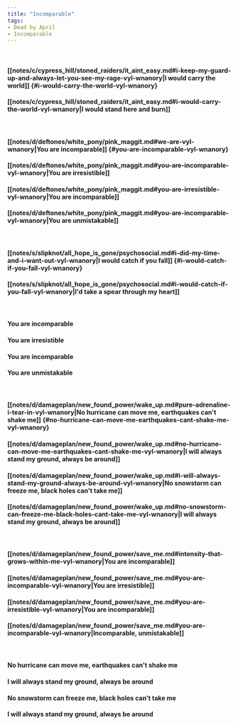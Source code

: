 ```yaml
---
title: "Incomparable"
tags:
- Dead by April
- Incomparable
---
```

&nbsp;
#### [[notes/c/cypress_hill/stoned_raiders/it_aint_easy.md#i-keep-my-guard-up-and-always-let-you-see-my-rage-vyl-wnanory|I would carry the world]] {#i-would-carry-the-world-vyl-wnanory}
#### [[notes/c/cypress_hill/stoned_raiders/it_aint_easy.md#i-would-carry-the-world-vyl-wnanory|I would stand here and burn]]
&nbsp;
#### [[notes/d/deftones/white_pony/pink_maggit.md#we-are-vyl-wnanory|You are incomparable]] {#you-are-incomparable-vyl-wnanory}
#### [[notes/d/deftones/white_pony/pink_maggit.md#you-are-incomparable-vyl-wnanory|You are irresistible]]
#### [[notes/d/deftones/white_pony/pink_maggit.md#you-are-irresistible-vyl-wnanory|You are incomparable]]
#### [[notes/d/deftones/white_pony/pink_maggit.md#you-are-incomparable-vyl-wnanory|You are unmistakable]]
&nbsp;
#### [[notes/s/slipknot/all_hope_is_gone/psychosocial.md#i-did-my-time-and-i-want-out-vyl-wnanory|I would catch if you fall]] {#i-would-catch-if-you-fall-vyl-wnanory}
#### [[notes/s/slipknot/all_hope_is_gone/psychosocial.md#i-would-catch-if-you-fall-vyl-wnanory|I'd take a spear through my heart]]
&nbsp;
#### You are incomparable
#### You are irresistible
#### You are incomparable
#### You are unmistakable
&nbsp;
#### [[notes/d/damageplan/new_found_power/wake_up.md#pure-adrenaline-i-tear-in-vyl-wnanory|No hurricane can move me, earthquakes can't shake me]] {#no-hurricane-can-move-me-earthquakes-cant-shake-me-vyl-wnanory}
#### [[notes/d/damageplan/new_found_power/wake_up.md#no-hurricane-can-move-me-earthquakes-cant-shake-me-vyl-wnanory|I will always stand my ground, always be around]]
#### [[notes/d/damageplan/new_found_power/wake_up.md#i-will-always-stand-my-ground-always-be-around-vyl-wnanory|No snowstorm can freeze me, black holes can't take me]]
#### [[notes/d/damageplan/new_found_power/wake_up.md#no-snowstorm-can-freeze-me-black-holes-cant-take-me-vyl-wnanory|I will always stand my ground, always be around]]
&nbsp;
#### [[notes/d/damageplan/new_found_power/save_me.md#intensity-that-grows-within-me-vyl-wnanory|You are incomparable]]
#### [[notes/d/damageplan/new_found_power/save_me.md#you-are-incomparable-vyl-wnanory|You are irresistible]]
#### [[notes/d/damageplan/new_found_power/save_me.md#you-are-irresistible-vyl-wnanory|You are incomparable]]
#### [[notes/d/damageplan/new_found_power/save_me.md#you-are-incomparable-vyl-wnanory|Incomparable, unmistakable]]
&nbsp;
#### No hurricane can move me, earthquakes can't shake me
#### I will always stand my ground, always be around
#### No snowstorm can freeze me, black holes can't take me
#### I will always stand my ground, always be around
